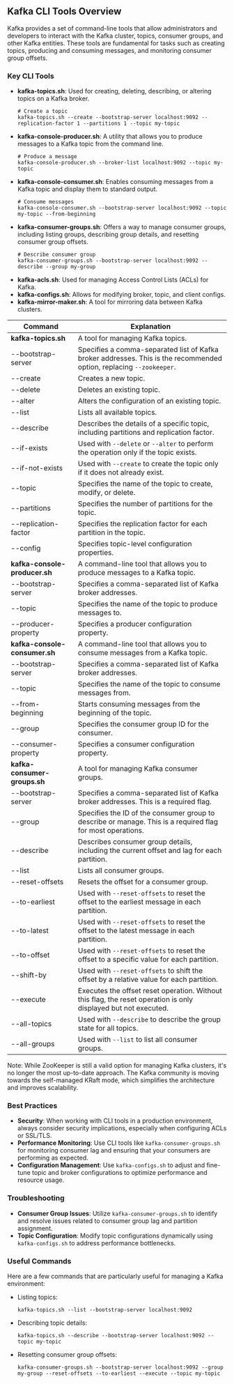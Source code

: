 ## Kafka CLI Tools Overview

Kafka provides a set of command-line tools that allow administrators and developers to interact with the Kafka cluster, topics, consumer groups, and other Kafka entities. These tools are fundamental for tasks such as creating topics, producing and consuming messages, and monitoring consumer group offsets.

### Key CLI Tools

- **kafka-topics.sh**: Used for creating, deleting, describing, or altering topics on a Kafka broker.
  ```
  # Create a topic
  kafka-topics.sh --create --bootstrap-server localhost:9092 --replication-factor 1 --partitions 1 --topic my-topic
  ```
- **kafka-console-producer.sh**: A utility that allows you to produce messages to a Kafka topic from the command line.
  ```
  # Produce a message
  kafka-console-producer.sh --broker-list localhost:9092 --topic my-topic
  ```
- **kafka-console-consumer.sh**: Enables consuming messages from a Kafka topic and display them to standard output.
  ```
  # Consume messages
  kafka-console-consumer.sh --bootstrap-server localhost:9092 --topic my-topic --from-beginning
  ```
- **kafka-consumer-groups.sh**: Offers a way to manage consumer groups, including listing groups, describing group details, and resetting consumer group offsets.
  ```
  # Describe consumer group
  kafka-consumer-groups.sh --bootstrap-server localhost:9092 --describe --group my-group
  ```
- **kafka-acls.sh**: Used for managing Access Control Lists (ACLs) for Kafka.
- **kafka-configs.sh**: Allows for modifying broker, topic, and client configs.
- **kafka-mirror-maker.sh**: A tool for mirroring data between Kafka clusters.

| Command | Explanation |
|---------|-------------|
| **kafka-topics.sh** | A tool for managing Kafka topics. |
| --bootstrap-server | Specifies a comma-separated list of Kafka broker addresses. This is the recommended option, replacing `--zookeeper`. |
| --create | Creates a new topic. |
| --delete | Deletes an existing topic. |
| --alter | Alters the configuration of an existing topic. |
| --list | Lists all available topics. |
| --describe | Describes the details of a specific topic, including partitions and replication factor. |
| --if-exists | Used with `--delete` or `--alter` to perform the operation only if the topic exists. |
| --if-not-exists | Used with `--create` to create the topic only if it does not already exist. |
| --topic | Specifies the name of the topic to create, modify, or delete. |
| --partitions | Specifies the number of partitions for the topic. |
| --replication-factor | Specifies the replication factor for each partition in the topic. |
| --config | Specifies topic-level configuration properties. |
| **kafka-console-producer.sh** | A command-line tool that allows you to produce messages to a Kafka topic. |
| --bootstrap-server | Specifies a comma-separated list of Kafka broker addresses. |
| --topic | Specifies the name of the topic to produce messages to. |
| --producer-property | Specifies a producer configuration property. |
| **kafka-console-consumer.sh** | A command-line tool that allows you to consume messages from a Kafka topic. |
| --bootstrap-server | Specifies a comma-separated list of Kafka broker addresses. |
| --topic | Specifies the name of the topic to consume messages from. |
| --from-beginning | Starts consuming messages from the beginning of the topic. |
| --group | Specifies the consumer group ID for the consumer. |
| --consumer-property | Specifies a consumer configuration property. |
| **kafka-consumer-groups.sh** | A tool for managing Kafka consumer groups. |
| --bootstrap-server | Specifies a comma-separated list of Kafka broker addresses. This is a required flag. |
| --group | Specifies the ID of the consumer group to describe or manage. This is a required flag for most operations. |
| --describe | Describes consumer group details, including the current offset and lag for each partition. |
| --list | Lists all consumer groups. |
| --reset-offsets | Resets the offset for a consumer group. |
| --to-earliest | Used with `--reset-offsets` to reset the offset to the earliest message in each partition. |
| --to-latest | Used with `--reset-offsets` to reset the offset to the latest message in each partition. |
| --to-offset | Used with `--reset-offsets` to reset the offset to a specific value for each partition. |
| --shift-by | Used with `--reset-offsets` to shift the offset by a relative value for each partition. |
| --execute | Executes the offset reset operation. Without this flag, the reset operation is only displayed but not executed. |
| --all-topics | Used with `--describe` to describe the group state for all topics. |
| --all-groups | Used with `--list` to list all consumer groups. |

Note: While ZooKeeper is still a valid option for managing Kafka clusters, it's no longer the most up-to-date approach. The Kafka community is moving towards the self-managed KRaft mode, which simplifies the architecture and improves scalability.

### Best Practices

- **Security**: When working with CLI tools in a production environment, always consider security implications, especially when configuring ACLs or SSL/TLS.
- **Performance Monitoring**: Use CLI tools like `kafka-consumer-groups.sh` for monitoring consumer lag and ensuring that your consumers are performing as expected.
- **Configuration Management**: Use `kafka-configs.sh` to adjust and fine-tune topic and broker configurations to optimize performance and resource usage.

### Troubleshooting

- **Consumer Group Issues**: Utilize `kafka-consumer-groups.sh` to identify and resolve issues related to consumer group lag and partition assignment.
- **Topic Configuration**: Modify topic configurations dynamically using `kafka-configs.sh` to address performance bottlenecks.

### Useful Commands

Here are a few commands that are particularly useful for managing a Kafka environment:

- Listing topics:
  ```
  kafka-topics.sh --list --bootstrap-server localhost:9092
  ```
- Describing topic details:
  ```
  kafka-topics.sh --describe --bootstrap-server localhost:9092 --topic my-topic
  ```
- Resetting consumer group offsets:
  ```
  kafka-consumer-groups.sh --bootstrap-server localhost:9092 --group my-group --reset-offsets --to-earliest --execute --topic my-topic
  ```
